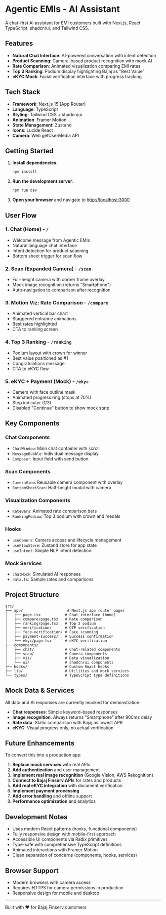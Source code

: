 # Agentic EMIs - AI Assistant

A chat-first AI assistant for EMI customers built with Next.js, React TypeScript, shadcn/ui, and Tailwind CSS.

## Features

- **Natural Chat Interface**: AI-powered conversation with intent detection
- **Product Scanning**: Camera-based product recognition with mock AI
- **Rate Comparison**: Animated visualization comparing EMI rates
- **Top 3 Ranking**: Podium display highlighting Bajaj as "Best Value"
- **eKYC Mock**: Facial verification interface with progress tracking

## Tech Stack

- **Framework**: Next.js 15 (App Router)
- **Language**: TypeScript
- **Styling**: Tailwind CSS + shadcn/ui
- **Animation**: Framer Motion
- **State Management**: Zustand
- **Icons**: Lucide React
- **Camera**: Web getUserMedia API

## Getting Started

1. **Install dependencies**:
   ```bash
   npm install
   ```

2. **Run the development server**:
   ```bash
   npm run dev
   ```

3. **Open your browser** and navigate to [http://localhost:3000](http://localhost:3000)

## User Flow

### 1. Chat (Home) - `/`
- Welcome message from Agentic EMIs
- Natural language chat interface
- Intent detection for product scanning
- Bottom sheet trigger for scan flow

### 2. Scan (Expanded Camera) - `/scan`
- Full-height camera with corner frame overlay
- Mock image recognition (returns "Smartphone")
- Auto-navigation to comparison after recognition

### 3. Motion Viz: Rate Comparison - `/compare`
- Animated vertical bar chart
- Staggered entrance animations
- Best rates highlighted
- CTA to ranking screen

### 4. Top 3 Ranking - `/ranking`
- Podium layout with crown for winner
- Best value positioned as #1
- Congratulations message
- CTA to eKYC flow

### 5. eKYC + Payment (Mock) - `/ekyc`
- Camera with face outline mask
- Animated progress ring (stops at 70%)
- Step indicator (1/3)
- Disabled "Continue" button to show mock state

## Key Components

### Chat Components
- `ChatWindow`: Main chat container with scroll
- `MessageBubble`: Individual message display
- `Composer`: Input field with send button

### Scan Components
- `CameraView`: Reusable camera component with overlay
- `BottomSheetScan`: Half-height modal with camera

### Visualization Components
- `RateBars`: Animated rate comparison bars
- `RankingPodium`: Top 3 podium with crown and medals

### Hooks
- `useCamera`: Camera access and lifecycle management
- `useFlowStore`: Zustand store for app state
- `useIntent`: Simple NLP intent detection

### Mock Services
- `chatMock`: Simulated AI responses
- `data.ts`: Sample rates and comparisons

## Project Structure

```
src/
├── app/                    # Next.js app router pages
│   ├── page.tsx           # Chat interface (home)
│   ├── compare/page.tsx   # Rate comparison
│   ├── ranking/page.tsx   # Top 3 podium
│   ├── verification/      # OTP verification
│   ├── face-verification/ # Face scanning
│   ├── payment-success/   # Success confirmation
│   └── ekyc/page.tsx      # eKYC verification
├── components/
│   ├── chat/              # Chat-related components
│   ├── scan/              # Camera components
│   ├── viz/               # Data visualization
│   └── ui/                # shadcn/ui components
├── hooks/                 # Custom React hooks
├── lib/                   # Utilities and mock services
└── types/                 # TypeScript type definitions
```

## Mock Data & Services

All data and AI responses are currently mocked for demonstration:

- **Chat responses**: Simple keyword-based responses
- **Image recognition**: Always returns "Smartphone" after 900ms delay
- **Rate data**: Static comparison with Bajaj as lowest APR
- **eKYC**: Visual progress only, no actual verification

## Future Enhancements

To convert this into a production app:

1. **Replace mock services** with real APIs
2. **Add authentication** and user management
3. **Implement real image recognition** (Google Vision, AWS Rekognition)
4. **Connect to Bajaj Finserv APIs** for rates and products
5. **Add real eKYC integration** with document verification
6. **Implement payment processing**
7. **Add error handling** and offline support
8. **Performance optimization** and analytics

## Development Notes

- Uses modern React patterns (hooks, functional components)
- Fully responsive design with mobile-first approach
- Accessible UI components via Radix primitives
- Type-safe with comprehensive TypeScript definitions
- Animated interactions with Framer Motion
- Clean separation of concerns (components, hooks, services)

## Browser Support

- Modern browsers with camera access
- Requires HTTPS for camera permissions in production
- Responsive design for mobile and desktop

---

Built with ❤️ for Bajaj Finserv customers
